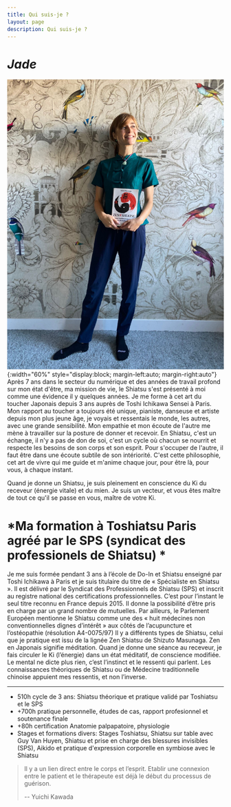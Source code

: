 ```yaml
---
title: Qui suis-je ?
layout: page
description: Qui suis-je ?
---
```


# *Jade*

![Jade](/images/qui-suis-je/jade.jpg){:width="60%" style="display:block; margin-left:auto; margin-right:auto"}
Après 7 ans dans le secteur du numérique et des années de travail profond sur mon état d'être, ma mission de vie, le Shiatsu s'est présenté à moi comme une évidence il y quelques années. Je me forme à cet art du toucher Japonais depuis 3 ans auprès de Toshi Ichikawa Sensei à Paris.
Mon rapport au toucher a toujours été unique, pianiste, danseuse et artiste depuis mon plus jeune âge, je voyais et ressentais le monde, les autres, avec une grande sensibilité. Mon empathie et mon écoute de l'autre me mène à travailler sur la posture de donner et recevoir. En Shiatsu, c'est un échange, il n'y a pas de don de soi, c'est un cycle où chacun se nourrit et respecte les besoins de son corps et son esprit. Pour s'occuper de l'autre, il faut être dans une écoute subtile de son intériorité. C'est cette philosophie, cet art de vivre qui me guide et m'anime chaque jour, pour être là, pour vous, à chaque instant.

Quand je donne un Shiatsu, je suis pleinement en conscience du Ki du receveur (énergie vitale) et du mien. Je suis un vecteur, et vous êtes maître de tout ce qu'il se passe en vous, maître de votre Ki. 


# *Ma formation à Toshiatsu Paris agréé par le SPS (syndicat des professionels de Shiatsu) *

Je me suis formée pendant 3 ans à l’école de Do-In et Shiatsu enseigné par Toshi Ichikawa à Paris et je suis titulaire du titre de « Spécialiste en Shiatsu ». Il est délivré par le Syndicat des Professionnels de Shiatsu (SPS) et inscrit au registre national des certifications professionnelles. C’est pour l’instant le seul titre reconnu en France depuis 2015. Il donne la possibilité d’être pris en charge par un grand nombre de mutuelles. Par ailleurs, le Parlement Européen mentionne le Shiatsu comme une des « huit médecines non conventionnelles dignes d’intérêt » aux côtés de l’acupuncture et l’ostéopathie (résolution A4-0075/97)
Il y a différents types de Shiatsu, celui que je pratique est issu de la lignée Zen Shiatsu de Shizuto Masunaga. Zen en Japonais signifie méditation. Quand je donne une séance au receveur, je fais circuler le Ki (l’énergie) dans un état méditatif, de conscience modifiée. Le mental ne dicte plus rien, c’est l’instinct et le ressenti qui parlent. Les connaissances théoriques de Shiatsu ou de Médecine traditionnelle chinoise appuient mes ressentis, et non l’inverse.


_______________________________________________________________________________________

* 510h cycle de 3 ans: Shiatsu théorique et pratique validé par Toshiatsu et le SPS
* +700h pratique personnelle, études de cas, rapport profesionnel et soutenance finale
* +80h certification Anatomie palpapatoire, physiologie
* Stages et formations divers: Stages Toshiatsu, Shiatsu sur table avec Guy Van Huyen, Shiatsu et prise en charge des blessures invisibles (SPS), Aikido et pratique d'expression corporelle en symbiose avec le Shiatsu

> Il y a un lien direct entre le corps et l’esprit. Etablir une connexion entre le patient et le thérapeute est déjà le début du processus de guérison.
>
> -- Yuichi Kawada
